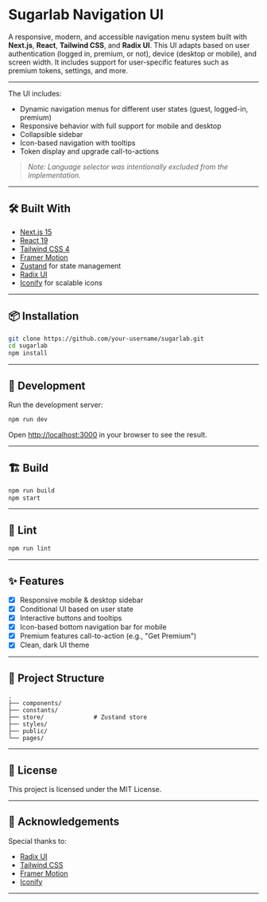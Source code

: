 # Sugarlab Navigation UI

A responsive, modern, and accessible navigation menu system built with **Next.js**, **React**, **Tailwind CSS**, and **Radix UI**. This UI adapts based on user authentication (logged in, premium, or not), device (desktop or mobile), and screen width. It includes support for user-specific features such as premium tokens, settings, and more.

---

The UI includes:
- Dynamic navigation menus for different user states (guest, logged-in, premium)
- Responsive behavior with full support for mobile and desktop
- Collapsible sidebar
- Icon-based navigation with tooltips
- Token display and upgrade call-to-actions

> _Note: Language selector was intentionally excluded from the implementation._

---

## 🛠️ Built With

- [Next.js 15](https://nextjs.org/)
- [React 19](https://reactjs.org/)
- [Tailwind CSS 4](https://tailwindcss.com/)
- [Framer Motion](https://www.framer.com/motion/)
- [Zustand](https://github.com/pmndrs/zustand) for state management
- [Radix UI](https://www.radix-ui.com/)
- [Iconify](https://iconify.design/) for scalable icons

---

## 📦 Installation

```bash
git clone https://github.com/your-username/sugarlab.git
cd sugarlab
npm install
````

---

## 🚀 Development

Run the development server:

```bash
npm run dev
```

Open [http://localhost:3000](http://localhost:3000) in your browser to see the result.

---

## 🏗 Build

```bash
npm run build
npm start
```

---

## 🧪 Lint

```bash
npm run lint
```

---

## ✨ Features

* [x] Responsive mobile & desktop sidebar
* [x] Conditional UI based on user state
* [x] Interactive buttons and tooltips
* [x] Icon-based bottom navigation bar for mobile
* [x] Premium features call-to-action (e.g., "Get Premium")
* [x] Clean, dark UI theme

---

## 📁 Project Structure

```
.
├── components/
├── constants/
├── store/              # Zustand store
├── styles/
├── public/
└── pages/
```

---

## 📄 License

This project is licensed under the MIT License.

---

## 🙌 Acknowledgements

Special thanks to:

* [Radix UI](https://www.radix-ui.com/)
* [Tailwind CSS](https://tailwindcss.com/)
* [Framer Motion](https://www.framer.com/motion/)
* [Iconify](https://iconify.design/)

---
